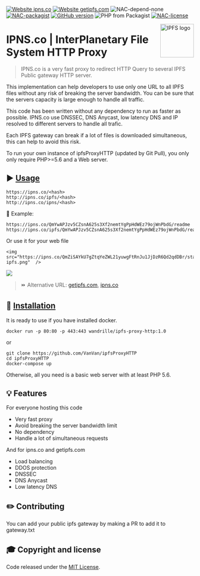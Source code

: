 [![Website ipns.co](https://img.shields.io/website-up-down-green-red/http/ipns.co.svg?label=ipns.co)](http://ipns.co/)
[![Website getipfs.com](https://img.shields.io/website-up-down-green-red/http/getipfs.com.svg?label=getipfs.com)](http://getipfs.com/)
![NAC-depend-none](https://img.shields.io/badge/dependency-none-green.svg)
[![NAC-packagist](https://img.shields.io/packagist/v/vanvan/ipfs-proxy-http.svg)](https://packagist.org/packages/vanvan/ipfs-proxy-http)
[![GitHub version](https://badge.fury.io/gh/VanVan%2FipfsProxyHTTP.svg)](https://github.com/VanVan/ipfsProxyHTTP)
![PHP from Packagist](https://img.shields.io/packagist/php-v/vanvan/ipfs-proxy-http.svg)
[![NAC-license](https://img.shields.io/badge/license-MIT-blue.svg)](https://github.com/VanVan/ipfsProxyHTTP/blob/master/LICENSE)


<a href="https://ipns.co/">
    <img src="https://ipns.co/QmZiSAYkU7gZtqYeZWL21yuwgFtRnJu1JjDzR6Qd2qdDBr/static/img/go-ipfs.png" alt="IPFS logo" title="IPFS logo" align="right" height="90" /></a>

IPNS.co | InterPlanetary File System HTTP Proxy
=======================

> IPNS.co is a very fast proxy to redirect HTTP Query to several IPFS Public gateway HTTP server.

This implementation can help developers to use only one URL to all IPFS files without any risk of breaking the server bandwidth. You can be sure that the servers capacity is large enough to handle all traffic.
 

This code has been written without any dependency to run as faster as possible.
IPNS.co use DNSSEC, DNS Anycast, low latency DNS and IP resolved to different servers to handle all trafic.

Each IPFS gateway can break if a lot of files is downloaded simultaneous, this can help to avoid this risk.


To run your own instance of ipfsProxyHTTP (updated by Git Pull), you only only require PHP>=5.6 and a Web server.

## ▶️ [Usage](#usage)

```
https://ipns.co/<hash>
http://ipns.co/ipfs/<hash>
http://ipns.co/ipns/<hash>
```
🔗 Example:
```
https://ipns.co/QmYwAPJzv5CZsnA625s3Xf2nemtYgPpHdWEz79ojWnPbdG/readme
https://ipns.co/ipfs/QmYwAPJzv5CZsnA625s3Xf2nemtYgPpHdWEz79ojWnPbdG/readme

```

Or use it for your web file

```
<img src="https://ipns.co/QmZiSAYkU7gZtqYeZWL21yuwgFtRnJu1JjDzR6Qd2qdDBr/static/img/go-ipfs.png"  />
```
<img src="https://ipns.co/QmZiSAYkU7gZtqYeZWL21yuwgFtRnJu1JjDzR6Qd2qdDBr/static/img/go-ipfs.png"  />
 
 
  
> ⏩ Alternative URL: <a href="http://getipfs.com">getipfs.com</a>, <a href="http://ipns.co">ipns.co</a>


## 🔧 [Installation](#install)

It is ready to use if you have installed docker.

```
docker run -p 80:80 -p 443:443 wandrille/ipfs-proxy-http:1.0
```
or
```
git clone https://github.com/VanVan/ipfsProxyHTTP
cd ipfsProxyHTTP
docker-compose up
```

Otherwise, all you need is a basic web server with at least PHP 5.6.

## 💡 Features

For everyone hosting this code

* Very fast proxy
* Avoid breaking the server bandwidth limit
* No dependency
* Handle a lot of simultaneous requests

And for ipns.co and getipfs.com

* Load balancing
* DDOS protection
* DNSSEC
* DNS Anycast
* Low latency DNS

## ✏️ Contributing

You can add your public ipfs gateway by making a PR to add it to gateway.txt


## 🎓 Copyright and license

Code released under the [MIT License](https://github.com/VanVan/ipfsProxyHTTP/blob/master/LICENSE).
